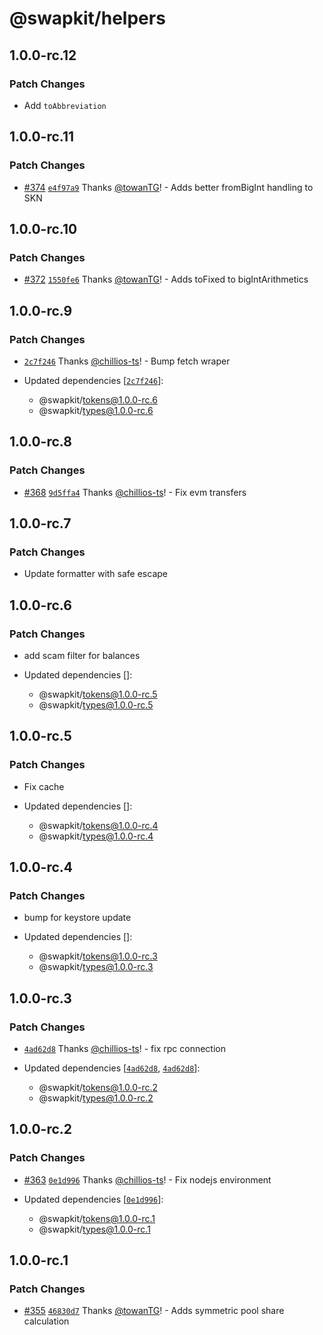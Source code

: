 # @swapkit/helpers

## 1.0.0-rc.12

### Patch Changes

- Add `toAbbreviation`

## 1.0.0-rc.11

### Patch Changes

- [#374](https://github.com/thorswap/SwapKit/pull/374) [`e4f97a9`](https://github.com/thorswap/SwapKit/commit/e4f97a9f50827c6eb4089ef63c2ad81c95014a82) Thanks [@towanTG](https://github.com/towanTG)! - Adds better fromBigInt handling to SKN

## 1.0.0-rc.10

### Patch Changes

- [#372](https://github.com/thorswap/SwapKit/pull/372) [`1550fe6`](https://github.com/thorswap/SwapKit/commit/1550fe6477bc7e4b42e4cd6c57ed4e2df722c7af) Thanks [@towanTG](https://github.com/towanTG)! - Adds toFixed to bigIntArithmetics

## 1.0.0-rc.9

### Patch Changes

- [`2c7f246`](https://github.com/thorswap/SwapKit/commit/2c7f2467b43686fb3665e8899383705f435af85f) Thanks [@chillios-ts](https://github.com/chillios-ts)! - Bump fetch wraper

- Updated dependencies [[`2c7f246`](https://github.com/thorswap/SwapKit/commit/2c7f2467b43686fb3665e8899383705f435af85f)]:
  - @swapkit/tokens@1.0.0-rc.6
  - @swapkit/types@1.0.0-rc.6

## 1.0.0-rc.8

### Patch Changes

- [#368](https://github.com/thorswap/SwapKit/pull/368) [`9d5ffa4`](https://github.com/thorswap/SwapKit/commit/9d5ffa44619b41419e7fb51034b21e24a96e5411) Thanks [@chillios-ts](https://github.com/chillios-ts)! - Fix evm transfers

## 1.0.0-rc.7

### Patch Changes

- Update formatter with safe escape

## 1.0.0-rc.6

### Patch Changes

- add scam filter for balances

- Updated dependencies []:
  - @swapkit/tokens@1.0.0-rc.5
  - @swapkit/types@1.0.0-rc.5

## 1.0.0-rc.5

### Patch Changes

- Fix cache

- Updated dependencies []:
  - @swapkit/tokens@1.0.0-rc.4
  - @swapkit/types@1.0.0-rc.4

## 1.0.0-rc.4

### Patch Changes

- bump for keystore update

- Updated dependencies []:
  - @swapkit/tokens@1.0.0-rc.3
  - @swapkit/types@1.0.0-rc.3

## 1.0.0-rc.3

### Patch Changes

- [`4ad62d8`](https://github.com/thorswap/SwapKit/commit/4ad62d82fb9f236753a2a2ee0c17cd3a8d57f23a) Thanks [@chillios-ts](https://github.com/chillios-ts)! - fix rpc connection

- Updated dependencies [[`4ad62d8`](https://github.com/thorswap/SwapKit/commit/4ad62d82fb9f236753a2a2ee0c17cd3a8d57f23a), [`4ad62d8`](https://github.com/thorswap/SwapKit/commit/4ad62d82fb9f236753a2a2ee0c17cd3a8d57f23a)]:
  - @swapkit/tokens@1.0.0-rc.2
  - @swapkit/types@1.0.0-rc.2

## 1.0.0-rc.2

### Patch Changes

- [#363](https://github.com/thorswap/SwapKit/pull/363) [`0e1d996`](https://github.com/thorswap/SwapKit/commit/0e1d99672a809f8e9017241930d3f1ce9ff6fc11) Thanks [@chillios-ts](https://github.com/chillios-ts)! - Fix nodejs environment

- Updated dependencies [[`0e1d996`](https://github.com/thorswap/SwapKit/commit/0e1d99672a809f8e9017241930d3f1ce9ff6fc11)]:
  - @swapkit/tokens@1.0.0-rc.1
  - @swapkit/types@1.0.0-rc.1

## 1.0.0-rc.1

### Patch Changes

- [#355](https://github.com/thorswap/SwapKit/pull/355) [`46830d7`](https://github.com/thorswap/SwapKit/commit/46830d7fe2f164f25466afd5d7c768022e8443bd) Thanks [@towanTG](https://github.com/towanTG)! - Adds symmetric pool share calculation
